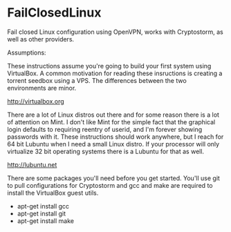 # FailClosedLinux
Fail closed Linux configuration using OpenVPN, works with Cryptostorm, as well as other providers.

Assumptions:

These instructions assume you're going to build your first system using VirtualBox. A common motivation for reading these insructions is creating a torrent seedbox using a VPS. The differences between the two environments are minor.

http://virtualbox.org

There are a lot of Linux distros out there and for some reason there is a lot of attention on Mint. I don't like Mint for the simple fact that the graphical login defaults to requiring reentry of userid, and I'm forever showing passwords with it. These instructions should work anywhere, but I reach for 64 bit Lubuntu when I need a small Linux distro. If your processor will only virtualize 32 bit operating systems there is a Lubuntu for that as well.

http://lubuntu.net

There are some packages you'll need before you get started. You'll use git to pull configurations for Cryptostorm and gcc and make are required to install the VirtualBox guest utils. 

* apt-get install gcc
* apt-get install git
* apt-get install make


